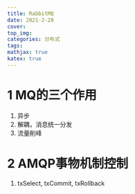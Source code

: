 ```yaml
---
title: RabbitMQ
date: 2021-2-28
cover:
top_img:
categories: 分布式
tags: 
mathjax: true
katex: true
---
```

# 1 MQ的三个作用
1. 异步
2. 解耦，消息统一分发
3. 流量削峰

# 2 AMQP事物机制控制
1. txSelect, txCommit, txRollback
